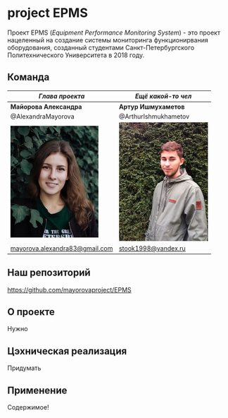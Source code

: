 # project EPMS
Проект EPMS (*Equipment Performance Monitoring System*) - это проект нацеленный на создание системы мониторинга функционирвания оборудования, созданный студентами Санкт-Петербургского Политехнического Университета в 2018 году.
## Команда

*Глава проекта* | *Ещё какой-то чел*
--------------- | ------------------
**Майорова Александра** | **Артур Ишмухаметов**
@AlexandraMayorova | @ArthurIshmukhametov
![alt text](1.jpg) | ![alt text](2.jpg)
mayorova.alexandra83@gmail.com | stook1998@yandex.ru
## Наш репозиторий
https://github.com/mayorovaproject/EPMS
## О проекте
Нужно
## Цэхническая реализация
Придумать
## Применение
Содержимое!
